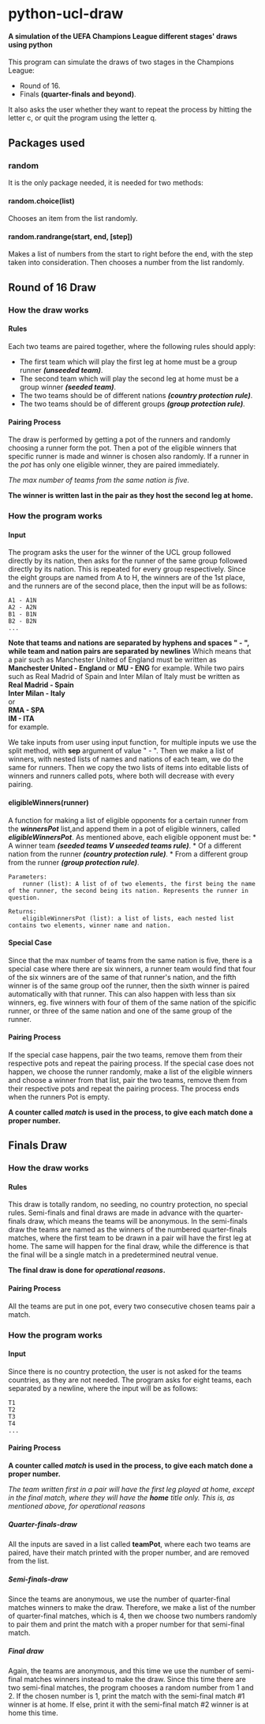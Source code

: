 # python-ucl-draw
#### A simulation of the UEFA Champions League different stages' draws using python

This program can simulate the draws of two stages in the Champions League:
* Round of 16.
* Finals **(quarter-finals and beyond)**.

It also asks the user whether they want to repeat the process by hitting the letter c, or quit the program using the letter q.

## Packages used
### random
It is the only package needed, it is needed for two methods:
#### random.choice(list)
Chooses an item from the list randomly.
#### random.randrange(start, end, [step])
Makes a list of numbers from the start to right before the end, with the step taken into consideration. Then chooses a number from the list randomly.

## Round of 16 Draw
### How the draw works
#### **Rules**
Each two teams are paired together, where the following rules should apply:
* The first team which will play the first leg at home must be a group runner ***(unseeded team)***.
* The second team which will play the second leg at home must be a group winner ***(seeded team)***.
* The two teams should be of different nations ***(country protection rule)***.
* The two teams should be of different groups ***(group protection rule)***.
#### **Pairing Process**
The draw is performed by getting a pot of the runners and randomly choosing a runner form the pot.
Then a pot of the eligible winners that specific runner is made and winner is chosen also randomly.
If a runner in the *pot* has only one eligible winner, they are paired immediately.

*The max number of teams from the same nation is five.*

**The winner is written last in the pair as they host the second leg at home.**

### How the program works
#### **Input**
The program asks the user for the winner of the UCL group followed directly by its nation, then asks for the runner of the same group followed directly by its nation.
This is repeated for every group respectively.
Since the eight groups are named from A to H, the winners are of the 1st place, and the runners are of the second place, then the input will be as follows:
```
A1 - A1N
A2 - A2N
B1 - B1N
B2 - B2N
...
```
**Note that teams and nations are separated by hyphens and spaces " - ", while team and nation pairs are separated by newlines**
Which means that a pair such as Manchester United of England must be written as **Manchester United - England** or **MU - ENG** for example.
While two pairs such as Real Madrid of Spain and Inter Milan of Italy must be written as<br>**Real Madrid - Spain<br>Inter Milan - Italy**<br>or<br>**RMA - SPA<br>IM - ITA**<br>for example.

We take inputs from user using input function, for multiple inputs we use the split method, with **sep** argument of value " - ".
Then we make a list of winners, with nested lists of names and nations of each team, we do the same for runners.
Then we copy the two lists of items into editable lists of winners and runners called pots, where both will  decrease with every pairing.
#### **eligibleWinners(runner)**
A function for making a list of eligible opponents for a certain runner from the ***winnersPot*** list,and append them in a pot of eligible winners, called ***eligibleWinnersPot***.
As mentioned above, each eligible opponent must be:
    * A winner team ***(seeded teams V unseeded teams rule)***.
    * Of a different nation from the runner ***(country protection rule)***.
    * From a different group from the runner ***(group protection rule)***.

    Parameters:
        runner (list): A list of of two elements, the first being the name of the runner, the second being its nation. Represents the runner in question.

    Returns:
        eligibleWinnersPot (list): a list of lists, each nested list contains two elements, winner name and nation.
#### **Special Case**
Since that the max number of teams from the same nation is five, there is a special case where there are six winners, a runner team would find that four of the six winners are of the same of that runner's nation, and the fifth winner is of the same group oof the runner, then the sixth winner is paired automatically with that runner.
This can also happen with less than six winners, eg. five winners with four of them of the same nation of the spicific runner, or three of the same nation and one of the same group of the runner.
#### **Pairing Process**
If the special case happens, pair the two teams, remove them from their respective pots and repeat the pairing process.
If the special case does not happen, we choose the runner randomly, make a list of the eligible winners and choose a winner from that list, pair the two teams, remove them from their respective pots and repeat the pairing process.
The process ends when the runners Pot is empty.

**A counter called *match* is used in the process, to give each match done a proper number.**

## Finals Draw
### How the draw works
#### **Rules**
This draw is totally random, no seeding, no country protection, no special rules.
Semi-finals and final draws are made in advance with the quarter-finals draw, which means the teams will be anonymous.
In the semi-finals draw the teams are named as the winners of the numbered quarter-finals matches, where the first team to be drawn in a pair will have the first leg at home.
The same will happen for the final draw, while the difference is that the final will be a single match in a predetermined neutral venue.

**The final draw is done for *operational reasons*.**
#### **Pairing Process**
All the teams are put in one pot, every two consecutive chosen teams pair a match.
### How the program works
#### **Input**
Since there is no country protection, the user is not asked for the teams countries, as they are not needed.
The program asks for eight teams, each separated by a newline, where the input will be as follows:
```
T1
T2
T3
T4
...
```
#### **Pairing Process**
**A counter called *match* is used in the process, to give each match done a proper number.**

*The team written first in a pair will have the first leg played at home, except in the final match, where they will have the **home** title only. This is, as mentioned above, for operational reasons*

##### ***Quarter-finals-draw***
All the inputs are saved in a list called **teamPot**, where each two teams are paired, have their match printed with the proper number, and are removed from the list.

##### ***Semi-finals-draw***
Since the teams are anonymous, we use the number of quarter-final matches winners to make the draw.
Therefore, we make a list of the number of quarter-final matches, which is 4, then we choose two numbers randomly to pair them and print the match with a proper number for that semi-final match.

##### ***Final draw***
Again, the teams are anonymous, and this time we use the number of semi-final matches winners instead to make the draw.
Since this time there are two semi-final matches, the program chooses a random number from 1 and 2.
If the chosen number is 1, print the match with the semi-final match #1 winner is at home. If else, print it with the semi-final match #2 winner is at home this time.